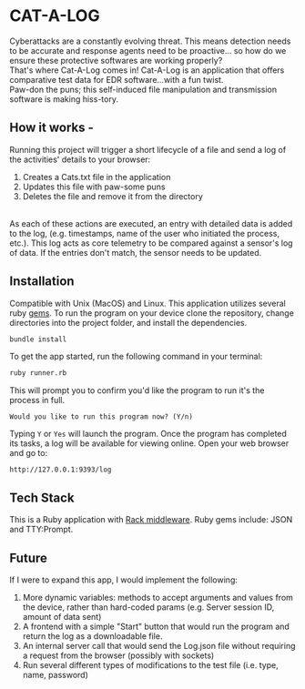# CAT-A-LOG

Cyberattacks are a constantly evolving threat. This means detection needs to be accurate and response agents need to be proactive... so how do we ensure these protective softwares are working properly?
<br/>
That's where Cat-A-Log comes in! Cat-A-Log is an application that offers comparative test data for EDR software...with a fun twist. 
<br/>
Paw-don the puns; this self-induced file manipulation and transmission software is making hiss-tory. 

## How it works -

Running this project will trigger a short lifecycle of a file and send a log of the activities' details to your browser:
1. Creates a Cats.txt file in the application
2. Updates this file with paw-some puns
3. Deletes the file and remove it from the directory
<br/>
As each of these actions are executed, an entry with detailed data is added to the log, (e.g. timestamps, name of the user who initiated the process, etc.). This log acts as core telemetry to be compared against a sensor's log of data. If the entries don't match, the sensor needs to be updated.

## Installation

Compatible with Unix (MacOS) and Linux. 
This application utilizes several ruby [gems](Gemfile). To run the program on your device clone the repository, change directories into the project folder, and install the dependencies. 

```bash
bundle install
```

To get the app started, run the following command in your terminal:

```bash
ruby runner.rb
```

This will prompt you to confirm you'd like the program to run it's the process in full. 

```
Would you like to run this program now? (Y/n) 
```
Typing ```Y``` or ```Yes``` will launch the program. Once the program has completed its tasks, a log will be available for viewing online. Open your web browser and go to:

```
http://127.0.0.1:9393/log
```

## Tech Stack
This is a Ruby application with [Rack middleware](https://guides.rubyonrails.org/rails_on_rack.html). Ruby gems include: JSON and TTY:Prompt.

## Future 

If I were to expand this app, I would implement the following:
1. More dynamic variables: methods to accept arguments and values from the device, rather than hard-coded params (e.g. Server session ID, amount of data sent) 
2. A frontend with a simple "Start" button that would run the program and return the log as a downloadable file.
3. An internal server call that would send the Log.json file without requiring a request from the browser (possibly with sockets)
4. Run several different types of modifications to the test file (i.e. type, name, password)